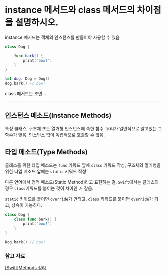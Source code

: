 # instance 메서드와 class 메서드의 차이점을 설명하시오.
instance 메서드는 객체의 인스턴스를 만들어야 사용할 수 있음

```swift
class Dog {

	func bark() {
		print("bow!")
	}
}

let dog: Dog = Dog()
dog.bark() // bow!
```

class 메서드는 초면...

---

## 인스턴스 메소드(Instance Methods)

특정 클래스, 구조체 또는 열거형 인스턴스에 속한 함수. 우리가 일반적으로 알고있는 그 함수가 맞음. 인스턴스 없이 독립적으로 호출할 수 없음.

## 타입 메소드(Type Methods)

클래스를 위한 타입 메소드는 `func` 키워드 앞에 `class` 키워드 작성, 구조체와 열거형을 위한 타입 메소드 앞에는 `static` 키워드 작성

다른 언어에서 정적 메소드(Static Method)라고 표현하는 걸, `Swift`에서는 클래스의 경우 `class`키워드를 붙이는 것이 차이인 거 같음.

`static` 키워드를 붙이면 `override`가 안되고, `class` 키워드를 붙이면 `override`가 되고, 상속이 가능하다.

```swift
class Dog {
	class func bark() {
		print("bow!")
	}
}

Dog.bark() // bow!
```

### 참고 자료

[[Swift]Methods 정리](http://minsone.github.io/mac/ios/swift-methods-summary)